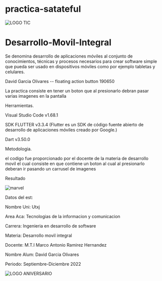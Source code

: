 # practica-satateful 


![LOGO TIC](https://user-images.githubusercontent.com/101015897/194675186-fa3cbd07-fb73-4450-8a34-c1cf547c47f9.jpg)

# Desarrollo-Movil-Integral
Se denomina desarrollo de aplicaciones móviles al conjunto de conocimientos, técnicas y procesos necesarios para crear software simple que pueda ser usado en dispositivos móviles como por ejemplo tabletas y celulares.

David Garcia Olivares -- floating action button 190650

La practica consiste en tener un boton que al presionarlo debran pasar varias imagenes en la pantalla

Herramientas.

Visual Studio Code v1.68.1

SDK FLUTTER  v3.3.4 (Flutter es un SDK de código fuente abierto de desarrollo de aplicaciones móviles creado por Google.)

Dart v3.50.0

Metodologia.

el codigo fue proporcionado por el docente de la materia de desarrollo movil el cual consiste en que contiene un boton al cual al presionarlo deberan ir
pasando un carrusel de imagenes


Resultado 

![marvel](https://user-images.githubusercontent.com/101015897/194675595-7687c73c-9bbb-4470-9647-b06d326e6703.jpeg)



Datos del est:

Nombre Uni: Utxj

Area Aca: Tecnologias de la informacion y comunicacion 

Carrera: Ingenieria en desarrollo de software

Materia: Desarrollo movil integral

Docente: M.T.I Marco Antonio Ramirez Hernandez

Nombre Alum: David Garcia Olivares

Periodo: Septiembre-Diciembre 2022 



![LOGO ANIVERSARIO](https://user-images.githubusercontent.com/101015897/194675319-f443fa2d-6807-4325-88bb-03bee3736b3d.png)

